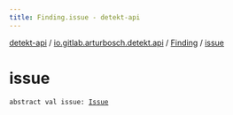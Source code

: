 ```yaml
---
title: Finding.issue - detekt-api
---
```


[detekt-api](../../index.html) / [io.gitlab.arturbosch.detekt.api](../index.html) / [Finding](index.html) / [issue](./issue.html)

# issue

`abstract val issue: `[`Issue`](../-issue/index.html)